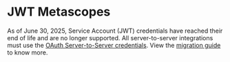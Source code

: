 # JWT Metascopes


<InlineAlert slots="text"/>

As of June 30, 2025, Service Account (JWT) credentials have reached their end of life and are no longer supported. All server-to-server integrations must use the [OAuth Server-to-Server credentials](../authentication/ServerToServerAuthentication/implementation.md). View the [migration guide](../authentication/ServerToServerAuthentication/migration.md) to know more.